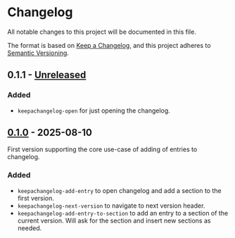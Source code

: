 # Changelog

All notable changes to this project will be documented in this file.

The format is based on [Keep a Changelog](https://keepachangelog.com/en/1.1.0/),
and this project adheres to [Semantic Versioning](https://semver.org/spec/v2.0.0.html).

## 0.1.1 - [Unreleased]

### Added
- `keepachangelog-open` for just opening the changelog.

## [0.1.0] - 2025-08-10

First version supporting the core use-case of adding of entries to
changelog.

### Added
- `keepachangelog-add-entry` to open changelog and add a section to
  the first version.
- `keepachangelog-next-version` to navigate to next version header.
- `keepachangelog-add-entry-to-section` to add an entry to a section
  of the current version. Will ask for the section and insert new
  sections as needed.

[Unreleased]: https://github.com/xendk/keepachangelog/compare/v0.1.0...HEAD
[0.1.0]: https://github.com/xendk/keepachangelog/releases/tag/v0.1.0

